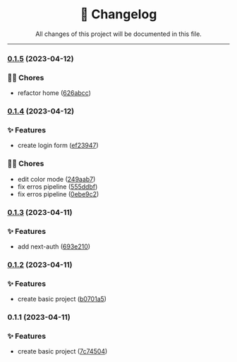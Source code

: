 <div align="center"><h1>📝 Changelog</h1><p>All changes of this project will be documented in this file.</p></div>

---

### [0.1.5](https://github.com/fedeloterstein/hostmate/compare/v0.1.4...v0.1.5) (2023-04-12)


### 👨‍💻 Chores

* refactor home ([626abcc](https://github.com/fedeloterstein/hostmate/commit/626abcc73428cd0a9dbcffec3d1daddf502ecb9f))

### [0.1.4](https://github.com/fedeloterstein/hostmate/compare/v0.1.3...v0.1.4) (2023-04-12)


### ✨ Features

* create login form ([ef23947](https://github.com/fedeloterstein/hostmate/commit/ef23947d733caf0eccfd0fc45c1b1911e39b54f2))


### 👨‍💻 Chores

* edit color mode ([249aab7](https://github.com/fedeloterstein/hostmate/commit/249aab7a0440b1ab3242aef25b4db479aabc4b9a))
* fix erros pipeline ([555ddbf](https://github.com/fedeloterstein/hostmate/commit/555ddbf495cea0c3436291abe87e9abe2e7cac32))
* fix erros pipeline ([0ebe9c2](https://github.com/fedeloterstein/hostmate/commit/0ebe9c2f411c9d5afb3f9e737048e3f5e098e3ed))

### [0.1.3](https://github.com/fedeloterstein/hostmate/compare/v0.1.2...v0.1.3) (2023-04-11)


### ✨ Features

* add next-auth ([693e210](https://github.com/fedeloterstein/hostmate/commit/693e2104a8db9aaccec321d6b80eaa3927dc9947))

### [0.1.2](https://github.com/fedeloterstein/hostmate/compare/v0.1.1...v0.1.2) (2023-04-11)


### ✨ Features

* create basic project ([b0701a5](https://github.com/fedeloterstein/hostmate/commit/b0701a50a4ae2f68f7359270b47b5fe9045abda4))

### 0.1.1 (2023-04-11)


### ✨ Features

* create basic project ([7c74504](https://github.com/fedeloterstein/hostmate/commit/7c7450458e680e5fa962d27d40b25f69ddc4f992))
